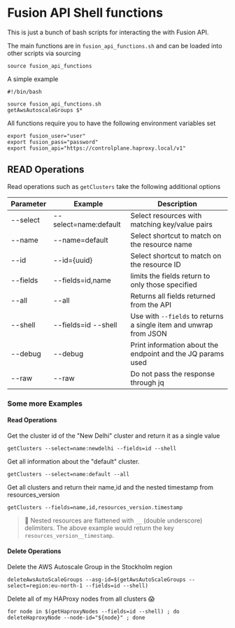 # Fusion API Shell functions

This is just a bunch of bash scripts for interacting the with Fusion API.

The main functions are in `fusion_api_functions.sh` and can be loaded into other scripts via sourcing
```
source fusion_api_functions
```

A simple example
```
#!/bin/bash

source fusion_api_functions.sh
getAwsAutoscaleGroups $*
```

All functions require you to have the following environment variables set
```
export fusion_user="user"
export fusion_pass="password"
export fusion_api="https://controlplane.haproxy.local/v1"
```

## READ Operations

Read operations such as `getClusters` take the following additional options

| Parameter | Example | Description |
|-----------|-------------|---------|
| --select  | --select=name:default | Select resources with matching key/value pairs|
| --name    | --name=default        | Select shortcut to match on the resource name |
| --id      | --id={uuid}           | Select shortcut to match on the resource ID   |
| --fields  | --fields=id,name      | limits the fields return to only those specified |
| --all     | --all                 | Returns all fields returned from the API |
| --shell   | --fields=id --shell   | Use with `--fields`  to returns a single item and unwrap from JSON |
| --debug   | --debug               | Print information about the endpoint and the JQ params used |
| --raw     | --raw                 | Do not pass the response through jq |


### Some more Examples

#### Read Operations
Get the cluster id of the "New Delhi" cluster and return it as a single value
```
getClusters --select=name:newdelhi --fields=id --shell
```

Get all information about the "default" cluster.
```
getClusters --select=name:default --all
```

Get all clusters and return their name,id and the nested timestamp from resources_version
```
getClusters --fields=name,id,resources_version.timestamp
```

> 📝 Nested resources are flattened with `__` (double underscore) delimiters. The above example would return the key `resources_version__timestamp`.

#### Delete Operations

Delete the AWS Autoscale Group in the Stockholm region
```
deleteAwsAutoScaleGroups --asg-id=$(getAwsAutoScaleGroups --select=region:eu-north-1 --fields=id --shell)
```

Delete all of my HAProxy nodes from all clusters 😱
```
for node in $(getHaproxyNodes --fields=id --shell) ; do deleteHaproxyNode --node-id="${node}" ; done
```

